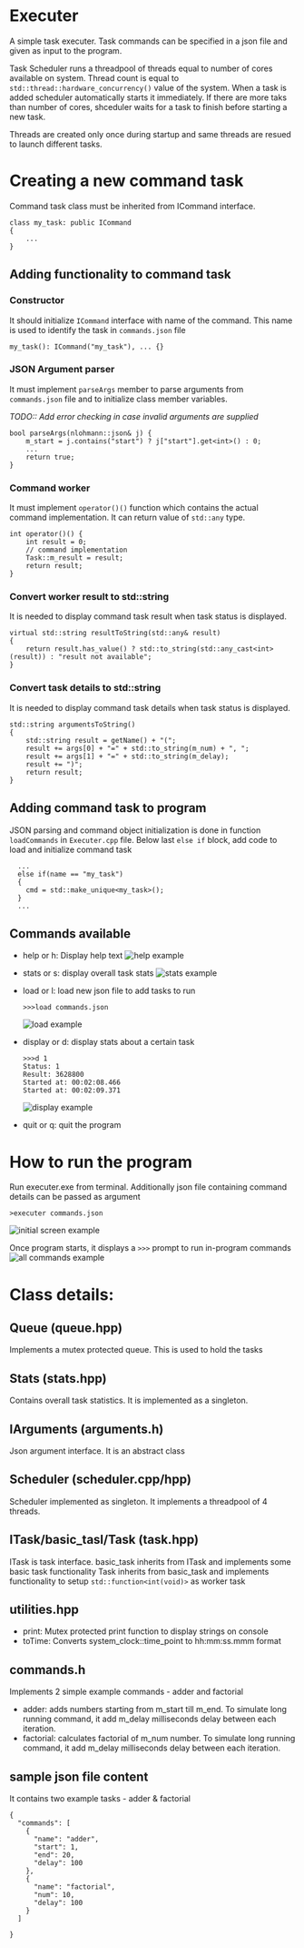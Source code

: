 # Executer
A simple task executer. Task commands can be specified in a json file and given as input to the program.

Task Scheduler runs a threadpool of threads equal to number of cores available on system. Thread count is equal to `std::thread::hardware_concurrency()` value of the system. When a task is added scheduler automatically starts it immediately. If there are more taks than number of cores, shceduler waits for a task to finish before starting a new task. 

Threads are created only once during startup and same threads are resued to launch different tasks.

# Creating a new command task
Command task class must be inherited from ICommand interface.
```
class my_task: public ICommand
{
    ...
}
```

## Adding functionality to command task

### Constructor
It should initialize `ICommand` interface with name of the command. This name is used to identify the task in `commands.json` file
```
my_task(): ICommand("my_task"), ... {}
```

### JSON Argument parser
It must implement `parseArgs` member to parse arguments from `commands.json` file and to initialize class member variables.

*TODO:: Add error checking in case invalid arguments are supplied*
```
bool parseArgs(nlohmann::json& j) {
    m_start = j.contains("start") ? j["start"].get<int>() : 0;
    ...
    return true;
}
```
### Command worker
It must implement `operator()()` function which contains the actual command implementation. It can return value of `std::any` type. 

```
int operator()() {
    int result = 0;
    // command implementation
    Task::m_result = result;
    return result;
}
```

### Convert worker result to std::string
It is needed to display command task result when task status is displayed.
```
virtual std::string resultToString(std::any& result)
{
    return result.has_value() ? std::to_string(std::any_cast<int>(result)) : "result not available";
}
```
### Convert task details to std::string
It is needed to display command task details when task status is displayed.
```
std::string argumentsToString()
{
    std::string result = getName() + "(";
    result += args[0] + "=" + std::to_string(m_num) + ", ";
    result += args[1] + "=" + std::to_string(m_delay);
    result += ")";
    return result;
}
```

## Adding command task to program
JSON parsing and command object initialization is done in function `loadCommands` in `Executer.cpp` file.
Below last `else if` block, add code to load and initialize command task
```
  ...
  else if(name == "my_task")
  {
    cmd = std::make_unique<my_task>();
  }
  ...
```

## Commands available
- help or h: Display help text
![help example](/images/help.png)

- stats or s: display overall task stats
![stats example](/images/stats.png)

- load or l: load new json file to add tasks to run
  ```
  >>>load commands.json
  ```
   ![load example](/images/load.png)
- display or d: display stats about a certain task
  ```
  >>>d 1
  Status: 1
  Result: 3628800
  Started at: 00:02:08.466
  Started at: 00:02:09.371
  ```
  ![display example](/images/display.png)
- quit or q: quit the program

# How to run the program
Run executer.exe from terminal. Additionally json file containing command details can be passed as argument
```
>executer commands.json
```
![initial screen example](/images/initial_screen.png)

Once program starts, it displays a `>>>` prompt to run in-program commands
![all commands example](/images/all.png)

# Class details:
## Queue (queue.hpp)
Implements a mutex protected queue. This is used to hold the tasks

## Stats (stats.hpp)
Contains overall task statistics. It is implemented as a singleton.

## IArguments (arguments.h)
Json argument interface. It is an abstract class

## Scheduler (scheduler.cpp/hpp)
Scheduler implemented as singleton. It implements a threadpool of 4 threads. 

## ITask/basic_tasl/Task (task.hpp)
ITask is task interface.
basic_task inherits from ITask and implements some basic task functionality
Task inherits from basic_task and implements functionality to setup `std::function<int(void)>` as worker task

## utilities.hpp
- print: Mutex protected print function to display strings on console
- toTime: Converts system_clock::time_point to hh:mm:ss.mmm format

## commands.h
Implements 2 simple example commands - adder and factorial
- adder: adds numbers starting from m_start till m_end. To simulate long running command, it add m_delay milliseconds delay between each iteration.
- factorial: calculates factorial of m_num number. To simulate long running command, it add m_delay milliseconds delay between each iteration.

## sample json file content
It contains two example tasks - adder & factorial

```
{
  "commands": [
    {
      "name": "adder",
      "start": 1,
      "end": 20,
      "delay": 100
    },
    {
      "name": "factorial",
      "num": 10,
      "delay": 100
    }
  ]

}
```
